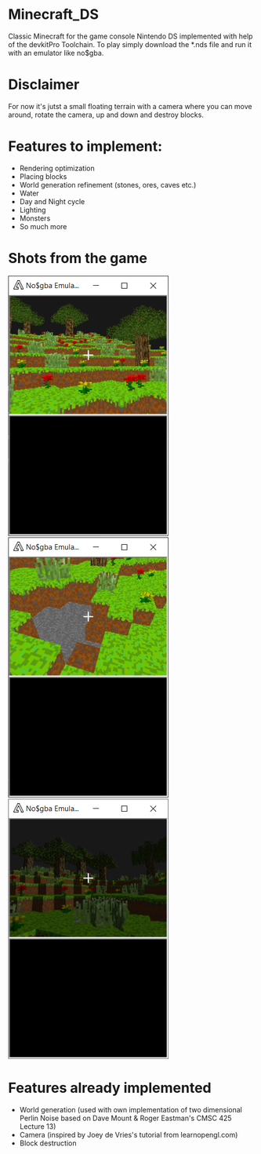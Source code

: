 # Minecraft_DS
Classic Minecraft for the game console Nintendo DS implemented with help of the devkitPro Toolchain.
To play simply download the *.nds file and run it with an emulator like no$gba.

# Disclaimer
For now it's jutst a small floating terrain with a camera where you can move around, rotate the camera, up and down and destroy blocks.

# Features to implement:
  - Rendering optimization
  - Placing blocks
  - World generation refinement (stones, ores, caves etc.)
  - Water
  - Day and Night cycle
  - Lighting
  - Monsters
  - So much more

# Shots from the game

![](game_images/plants.png) ![](game_images/hole.png) ![](game_images/lighting.png)

# Features already implemented
  - World generation (used with own implementation of two dimensional Perlin Noise based on Dave Mount & Roger Eastman's CMSC 425 Lecture 13)
  - Camera (inspired by Joey de Vries's tutorial from learnopengl.com)
  - Block destruction